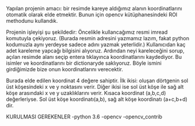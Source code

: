 Yapılan projenin amacı: bir resimde kareye aldığımız alanın koordinatlarını otomatik olarak elde etmektir.
Bunun için opencv kütüphanesindeki ROI methodunu kullandık.

Projenin işleyişi şu şekildedir:
Öncelikle kullancağımız resmi imread komutuyla çekiyoruz. (Burada resmin adresini yazmamız lazım, fakat python kodumuzla aynı yerdeyse sadece adını yazmak yeterlidir.)
Kullanıcıdan kaç adet kareleme yapcağı bilgisini alıyoruz.
Ardından neyi kareleceğini sorup, açılan resimde alanı seçip entera tıklayınca koordinatlarını kaydediyor.
Bu isimler ve koordinatlarını bir dictionaryde saklıyoruz. Böyle ismini girdiğimizde bize onun koordinatlarını verecektir.

Burada elde edilen koordinat 4 değere sahiptir. İlk ikisi: oluşan dörtgenin sol üst köşesindeki x ve y noktasını verir. 
Diğer ikisi ise sol üst köşe ile sağ alt köşe arasındaki x ve y uzaklıklarını verir.
Kısaca koordinat (a,b,c,d) değerleriyse. Sol üst köşe koordinatı(a,b), sağ alt köşe koordinatı (a+c,b+d) dir.

KURULMASI GEREKENLER
-python 3.6
-opencv
-opencv_contrib 